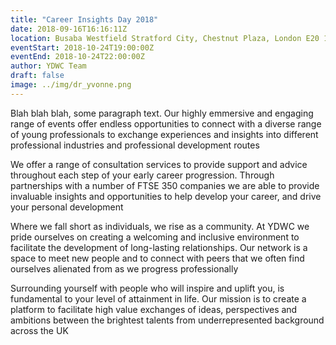 ```yaml
---
title: "Career Insights Day 2018"
date: 2018-09-16T16:16:11Z
location: Busaba Westfield Stratford City, Chestnut Plaza, London E20 1GL, UK
eventStart: 2018-10-24T19:00:00Z
eventEnd: 2018-10-24T22:00:00Z
author: YDWC Team
draft: false
image: ../img/dr_yvonne.png
---
```


Blah blah blah, some paragraph text. Our highly emmersive and engaging range of events offer endless opportunities to connect with a diverse range of young professionals to exchange experiences and insights into different professional industries and professional development routes

We offer a range of consultation services to provide support and advice throughout each step of your early career progression. Through partnerships with a number of FTSE 350 companies we are able to provide invaluable insights and opportunities to help develop your career, and drive your personal development

Where we fall short as individuals, we rise as a community. At YDWC we pride ourselves on creating a welcoming and inclusive environment to facilitate the development of long-lasting relationships. Our network is a space to meet new people and to connect with peers that we often find ourselves alienated from as we progress professionally

Surrounding yourself with people who will inspire and uplift you, is fundamental to your level of attainment in life. Our mission is to create a platform to facilitate high value exchanges of ideas, perspectives and ambitions between the brightest talents from underrepresented background across the UK